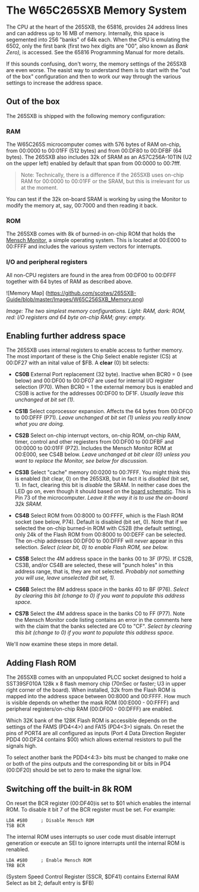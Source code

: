 # The W65C265SXB Memory System

The CPU at the heart of the 265SXB, the 65816, provides 24 address lines and can
address up to 16 MB of memory. Internally, this space is segemented into 256
"banks" of 64k each. When the CPU is emulating the 6502, only the first bank
(first two hex digits are "00", also known as _Bank Zero),_ is accessed. See the
65816 Programming Manual for more details.

If this sounds confusing, don't worry, the memory settings of the 265SXB are
even worse. The easist way to understand them is to start with the "out of the
box" configuration and then to work our way through the various settings to
increase the address space. 

## Out of the box

The 265SXB is shipped with the following memory configuration:

### RAM

The W65C265S microcomputer comes with 576 bytes of RAM on-chip, from 00:0000 to
00:01FF (512 bytes) and from 00:DF80 to 00:DFBF (64 bytes). The 265SXB also
includes 32k of SRAM as an AS7C256A-10TIN (U2 on the upper left) enabled by
default that span from 00:0000 to 00:7fff.

> Note: Technically, there is a difference if the 265SXB uses on-chip RAM for
> 00:0000 to 00:01FF or the SRAM, but this is irrelevant for us at the moment.

You can test if the 32k on-board SRAM is working by using the Monitor to modify
the memory at, say, 00:7000 and then reading it back. 


### ROM 

The 265SXB comes with 8k of burned-in on-chip ROM that holds the [Mensch
Monitor](https://github.com/scotws/265SXB-Guide/blob/master/monitor.md), a
simple operating system. This is located at 00:E000 to 00:FFFF and includes the
various system vectors for interrupts. 


### I/O and peripheral registers

All non-CPU registers are found in the area from 00:DF00 to 00:DFFF together
with 64 bytes of RAM as described above. 

![Memory Map]
(https://github.com/scotws/265SXB-Guide/blob/master/Images/W65C256SXB_Memory.png)

_Image: The two simplest memory configurations. Light: RAM, dark: ROM,
red: I/O registers and 64 byte on-chip RAM; grey: empty._


## Enabling further address space

The 265SXB uses internal registers to enable access to further memory. The most
important of these is the Chip Select enable register (CS) at 00:DF27 with an
inital value of $FB. A **clear** (0) bit selects:

- **CS0B** External Port replacement (32 byte). Inactive when BCR0 = 0 (see
  below) and 00:DF00 to 00:DF07 are used for internal I/O register selection
  (P70). When BCR0 = 1 the external memory bus is enabled and CS0B is active for
  the addresses 00:DF00 to DF1F. _Usually leave this unchanged at bit set (1)._

- **CS1B** Select coprocessor expansion. Affects the 64 bytes from 00:DFC0 to
  00:DFFF (P71). _Leave unchanged at bit set (1) unless you really know what you
  are doing._

- **CS2B** Select on-chip interrupt vectors, on-chip ROM, on-chip RAM, timer,
  control and other regiesters from 00:DF00 to 00:DFBF and 00:0000 to 00:01FF
  (P72).  Includes the Mensch Monitor ROM at 00:E000, see CS4B below. _Leave
  unchanged at bit clear (0) unless you want to replace the Monitor, see below
  for discussion._

- **CS3B** Select "cache" memory 00:0200 to 00:7FFF. You might think this is
  enabled (bit clear, 0) on the 265SXB, but in fact it is _disabled_ (bit set,
  1). In fact, clearing this bit is _disable_ the SRAM. In neither case does the
  LED go on, even though it should based on the [board
  schematic](http://www.westerndesigncenter.com/wdc/Schematics/W65C265SXB.pdf).
  This is Pin 73 of the microcomputer. _Leave it the way it is to use the
  on-board 32k SRAM._

- **CS4B** Select ROM from 00:8000 to 00:FFFF, which is the Flash ROM socket
  (see below, P74). Default is disabled (bit set, 0). Note that if we selected
  the on-chip burned-in ROM with CS2B (the default setting), only 24k of the
  Flash ROM from 00:8000 to 00:DEFF can be selected. The on-chip addresses
  00:DF00 to 00:DFFF will _never_ appear in this selection. _Select (clear bit,
  0) to enable Flash ROM, see below._

- **CS5B** Select the 4M address space in the banks 00 to 3F (P75). If CS2B,
  CS3B, and/or CS4B are selected, these will "punch holes" in this address
  range, that is, they are not selected. _Probably not something you will use,
  leave unselected (bit set, 1)._

- **CS6B** Select the 8M address space in the banks 40 to BF (P76). _Select by
  clearing this bit (change to 0) if you want to populate this address space._

- **CS7B** Select the 4M address space in the banks C0 to FF (P77). Note the
  Mensch Monitor code listing contains an error in the comments here with the
  claim that the banks selected are C0 to "CF". _Select by clearing this bit
  (change to 0) if you want to populate this address space._

We'll now examine these steps in more detail.


## Adding Flash ROM

The 265SXB comes with an unpopulated PLCC socket designed to hold a
SST39SF010A 128k x 8 flash memory chip (70nSec or faster; U3 in upper right
corner of the board). When installed, 32k from the Flash ROM is mapped into the
address space between 00:8000 and 00:FFFF. How much is visible depends on
whether the mask ROM (00:E000 - 00:FFFF) and peripheral registers/on-chip RAM
(00:DF00 - 00:DFFF) are enabled.

Which 32K bank of the 128K Flash ROM is accessible depends on the settings
of the FAMS (PD4<4>) and FA15 (PD4<3>) signals. On reset the pins of PORT4
are all configured as inputs (Port 4 Data Direction Register PDD4 00:DF24
contains $00) which allows external resistors to pull the signals high.

To select another bank the PDD4<4:3> bits must be changed to make one or
both of the pins outputs and the corresponding bit or bits in PD4 (00:DF20)
should be set to zero to make the signal low.


## Switching off the built-in 8k ROM 

On reset the BCR register (00:DF40)is set to $01 which enables the internal
ROM. To disable it bit 7 of the BCR register must be set. For example: 
```
LDA #$80     ; Disable Mensch ROM
TSB BCR
```
The internal ROM uses interrupts so user code must disable interrupt
generation or execute an SEI to ignore interrupts until the internal ROM is
renabled.
```
LDA #$80     ; Enable Mensch ROM
TRB BCR
```

(System Speed Control Register (SSCR, $DF41) contains External RAM Select as bit
2; default entry is $FB)
